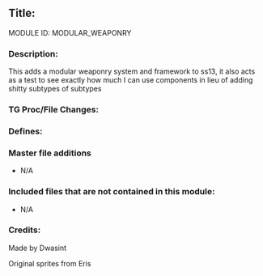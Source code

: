 ## Title: <!--Title of your addition-->

<!-- uppercase, underscore_connected name of your module, that you use to mark files-->
MODULE ID: MODULAR_WEAPONRY

### Description:

This adds a modular weaponry system and framework to ss13, it also acts as a test to see exactly how much
I can use components in lieu of adding shitty subtypes of subtypes

<!-- Here, try to describe what your PR does, what features it provides and any other directly useful information -->

### TG Proc/File Changes:
<!-- If you had to edit, or append to any core procs in the process of making this PR, list them here. APPEND: Also, please include any files that you've changed. .DM files that is. -->

### Defines:

<!-- If you needed to add any defines, mention the files you added those defines in -->
### Master file additions

- N/A
<!-- Any master file changes you've made to existing master files or if you've added a new master file. Please mark either as #NEW or #CHANGE -->

### Included files that are not contained in this module:

- N/A
<!-- Likewise, be it a non-modular file or a modular one that's not contained within the folder belonging to this specific module, it should be mentioned here -->

### Credits:

<!-- Here go the credits to you, dear coder, and in case of collaborative work or ports, credits to the original source of the code -->
<!-- Orignal Coders -->
Made by Dwasint
<!-- Spriters -->
Original sprites from Eris
